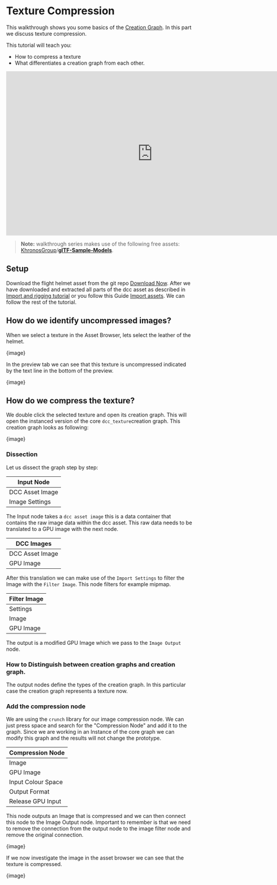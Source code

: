 # Texture Compression

This walkthrough shows you some basics of the [Creation Graph]({{base_url}}/creation_graphs/concept.html). In this part we discuss texture compression.

This tutorial will teach you:

- How to compress a texture
- What differentiates a creation graph from each other.

<iframe frameborder="0" scrolling="no" marginheight="0" marginwidth="0"width="788.54" height="443" type="text/html" src="https://www.youtube.com/embed/49eF0O5OAbY?autoplay=0&fs=0&iv_load_policy=3&showinfo=0&rel=0&cc_load_policy=0&start=0&end=0&origin=http://ourmachinery.com"></iframe>

> **Note:** walkthrough series makes use of the following free assets: [KhronosGroup](https://github.com/KhronosGroup)/**[glTF-Sample-Models](https://github.com/KhronosGroup/glTF-Sample-Models)**.



## Setup

Download the flight helmet asset from the git repo [Download Now](https://downgit.github.io/#/home?url=https://github.com/KhronosGroup/glTF-Sample-Models/tree/master/2.0/FlightHelmet/glTF). After we have downloaded and extracted all parts of the dcc asset as described in [Import and rigging tutorial](https://www.youtube.com/watch?v=loaYaeSl-_g&t=20s) or you follow this Guide [Import assets](https://ourmachinery.github.io/themachinery-books/the_machinery_book/editing_workflows/import_assets.html#import-assets). We can follow the rest of the tutorial.



## How do we identify uncompressed images?

When we select a texture in the Asset Browser, lets select the leather of the helmet.

{image}

In the preview tab we can see that this texture is uncompressed indicated by the text line in the bottom of the preview.

{image}

## How do we compress the texture?

We double click the selected texture and open its creation graph. This will open the instanced version of the core `dcc_texture`creation graph. This creation graph looks as following:

{image}

### Dissection

Let us dissect the graph step by step:

| Input Node      |
| --------------- |
| DCC Asset Image |
| Image Settings  |

The Input node takes a `dcc asset image` this is a data container that contains the raw image data within the dcc asset. This raw data needs to be translated to a GPU image with the next node.

| DCC Images      |
| --------------- |
| DCC Asset Image |
| GPU Image       |

After this translation we can make use of the `Import Settings` to filter the Image with the `Filter Image`. This node filters for example mipmap.

| Filter Image |
| ------------ |
| Settings     |
| Image        |
| GPU Image    |

The output is a modified GPU Image which we pass to the `Image Output` node. 

### How to Distinguish between creation graphs and creation graph.

The output nodes define the types of the creation graph. In this particular case the creation graph represents a texture now.



### Add the compression node

We are using the `crunch` library for our image compression node. We can just press space and search for the "Compression Node" and add it to the graph. Since we are working in an Instance of the core graph we can modify this graph and the results will not change the prototype. 

| Compression Node   |
| ------------------ |
| Image              |
| GPU Image          |
| Input Colour Space |
| Output Format      |
| Release GPU Input  |

This node outputs an Image that is compressed and we can then connect this node to the Image Output node. Important to remember is that we need to remove the connection from the output node to the image filter node and remove the original connection. 

{image}

If we now investigate the image in the asset browser we can see that the texture is compressed.

{image}
